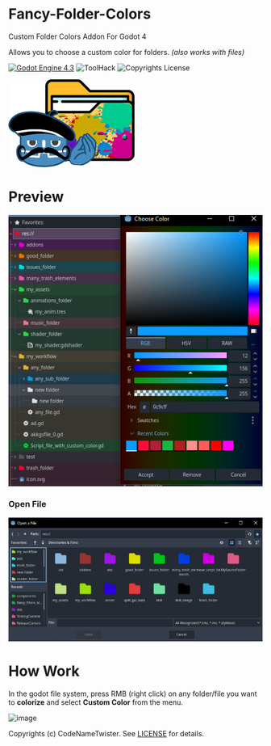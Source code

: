 # Fancy-Folder-Colors
Custom Folder Colors Addon For Godot 4

Allows you to choose a custom color for folders. *(also works with files)*

[![Godot Engine 4.3](https://img.shields.io/badge/Godot_Engine-4.x-blue)](https://godotengine.org/) ![ToolHack](https://img.shields.io/badge/Tool-Addon-green) ![Copyrights License](https://img.shields.io/badge/License-MIT-blue)

![Icon](images/icon.png)

# Preview
![image](images/img0.png)

### Open File
![image1](images/img1.png)

# How Work
In the godot file system, press RMB (right click) on any folder/file you want to **colorize** and select **Custom Color** from the menu.

![image](https://github.com/user-attachments/assets/43e1c972-f5c9-4bf6-a4f3-47e39b9eb224)

Copyrights (c) CodeNameTwister. See [LICENSE](LICENSE) for details.

[godot engine]: https://godotengine.org/
